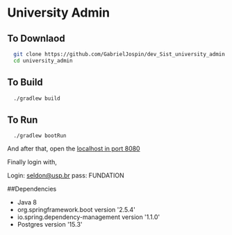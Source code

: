 # University Admin

## To Downlaod 
```bash
  git clone https://github.com/GabrielJospin/dev_Sist_university_admin.git
  cd university_admin
```

## To Build

```bash
  ./gradlew build
```

## To Run
```
  ./gradlew bootRun
```
And after that, open the [localhost in port 8080](localhost:8080/) 

Finally login with,

Login: seldon@usp.br
pass: FUNDATION

##Dependencies
- Java 8
- org.springframework.boot version '2.5.4'
- io.spring.dependency-management version '1.1.0'
- Postgres version '15.3'
